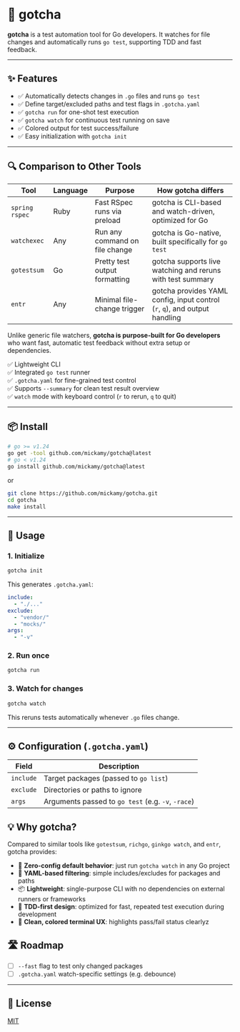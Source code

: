 # 🐹 gotcha

**gotcha** is a test automation tool for Go developers. It watches for file changes and automatically runs `go test`,
supporting TDD and fast feedback.

---

## ✨ Features

- ✅ Automatically detects changes in `.go` files and runs `go test`
- ✅ Define target/excluded paths and test flags in `.gotcha.yaml`
- ✅ `gotcha run` for one-shot test execution
- ✅ `gotcha watch` for continuous test running on save
- ✅ Colored output for test success/failure
- ✅ Easy initialization with `gotcha init`

---

## 🔍 Comparison to Other Tools

| Tool           | Language | Purpose                        | How gotcha differs                                                         |
|----------------|----------|--------------------------------|----------------------------------------------------------------------------|
| `spring rspec` | Ruby     | Fast RSpec runs via preload    | gotcha is CLI-based and watch-driven, optimized for Go                     |
| `watchexec`    | Any      | Run any command on file change | gotcha is Go-native, built specifically for `go test`                      |
| `gotestsum`    | Go       | Pretty test output formatting  | gotcha supports live watching and reruns with test summary                 |
| `entr`         | Any      | Minimal file-change trigger    | gotcha provides YAML config, input control (`r`, `q`), and output handling |

Unlike generic file watchers, **gotcha is purpose-built for Go developers** who want fast, automatic test feedback
without extra setup or dependencies.

✅ Lightweight CLI  
✅ Integrated `go test` runner  
✅ `.gotcha.yaml` for fine-grained test control  
✅ Supports `--summary` for clean test result overview  
✅ `watch` mode with keyboard control (`r` to rerun, `q` to quit)

---

## 📦 Install

```sh
# go >= v1.24
go get -tool github.com/mickamy/gotcha@latest
# go < v1.24
go install github.com/mickamy/gotcha@latest
```

or

```sh
git clone https://github.com/mickamy/gotcha.git
cd gotcha
make install
```

---

## 🚀 Usage

### 1. Initialize

```sh
gotcha init
```

This generates `.gotcha.yaml`:

```yaml
include:
  - "./..."
exclude:
  - "vendor/"
  - "mocks/"
args:
  - "-v"
```

### 2. Run once

```sh
gotcha run
```

### 3. Watch for changes

```sh
gotcha watch
```

This reruns tests automatically whenever `.go` files change.

---

## ⚙️ Configuration (`.gotcha.yaml`)

| Field     | Description                                        |
|-----------|----------------------------------------------------|
| `include` | Target packages (passed to `go list`)              |
| `exclude` | Directories or paths to ignore                     |
| `args`    | Arguments passed to `go test` (e.g. `-v`, `-race`) |

## 💡 Why gotcha?

Compared to similar tools like `gotestsum`, `richgo`, `ginkgo watch`, and `entr`, gotcha provides:

- 🧠 **Zero-config default behavior**: just run `gotcha watch` in any Go project
- 🧹 **YAML-based filtering**: simple includes/excludes for packages and paths
- 📦 **Lightweight**: single-purpose CLI with no dependencies on external runners or frameworks
- 🎯 **TDD-first design**: optimized for fast, repeated test execution during development
- 🌈 **Clean, colored terminal UX**: highlights pass/fail status clearlyz

## 🛣 Roadmap

- [ ] `--fast` flag to test only changed packages
- [ ] `.gotcha.yaml` watch-specific settings (e.g. debounce)

---

## 📄 License

[MIT](./LICENSE)
